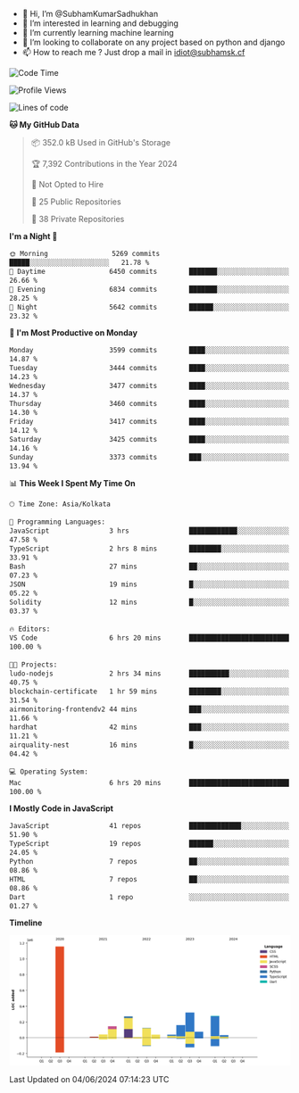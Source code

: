 - 👋 Hi, I’m @SubhamKumarSadhukhan
- 👀 I’m interested in learning and debugging
- 🌱 I’m currently learning machine learning
- 💞️ I’m looking to collaborate on any project based on python and django
- 📫 How to reach me ?
      Just drop a mail in idiot@subhamsk.cf

<!---
SubhamKumarSadhukhan/SubhamKumarSadhukhan is a ✨ special ✨ repository because its `README.md` (this file) appears on your GitHub profile.
You can click the Preview link to take a look at your changes.
--->


<!--START_SECTION:waka-->
![Code Time](http://img.shields.io/badge/Code%20Time-2%2C217%20hrs%2029%20mins-blue)

![Profile Views](http://img.shields.io/badge/Profile%20Views-0-blue)

![Lines of code](https://img.shields.io/badge/From%20Hello%20World%20I%27ve%20Written-2.7%20million%20lines%20of%20code-blue)

**🐱 My GitHub Data** 

> 📦 352.0 kB Used in GitHub's Storage 
 > 
> 🏆 7,392 Contributions in the Year 2024
 > 
> 🚫 Not Opted to Hire
 > 
> 📜 25 Public Repositories 
 > 
> 🔑 38 Private Repositories 
 > 
**I'm a Night 🦉** 

```text
🌞 Morning                5269 commits        █████░░░░░░░░░░░░░░░░░░░░   21.78 % 
🌆 Daytime                6450 commits        ███████░░░░░░░░░░░░░░░░░░   26.66 % 
🌃 Evening                6834 commits        ███████░░░░░░░░░░░░░░░░░░   28.25 % 
🌙 Night                  5642 commits        ██████░░░░░░░░░░░░░░░░░░░   23.32 % 
```
📅 **I'm Most Productive on Monday** 

```text
Monday                   3599 commits        ████░░░░░░░░░░░░░░░░░░░░░   14.87 % 
Tuesday                  3444 commits        ████░░░░░░░░░░░░░░░░░░░░░   14.23 % 
Wednesday                3477 commits        ████░░░░░░░░░░░░░░░░░░░░░   14.37 % 
Thursday                 3460 commits        ████░░░░░░░░░░░░░░░░░░░░░   14.30 % 
Friday                   3417 commits        ████░░░░░░░░░░░░░░░░░░░░░   14.12 % 
Saturday                 3425 commits        ████░░░░░░░░░░░░░░░░░░░░░   14.16 % 
Sunday                   3373 commits        ███░░░░░░░░░░░░░░░░░░░░░░   13.94 % 
```


📊 **This Week I Spent My Time On** 

```text
🕑︎ Time Zone: Asia/Kolkata

💬 Programming Languages: 
JavaScript               3 hrs               ████████████░░░░░░░░░░░░░   47.58 % 
TypeScript               2 hrs 8 mins        ████████░░░░░░░░░░░░░░░░░   33.91 % 
Bash                     27 mins             ██░░░░░░░░░░░░░░░░░░░░░░░   07.23 % 
JSON                     19 mins             █░░░░░░░░░░░░░░░░░░░░░░░░   05.22 % 
Solidity                 12 mins             █░░░░░░░░░░░░░░░░░░░░░░░░   03.37 % 

🔥 Editors: 
VS Code                  6 hrs 20 mins       █████████████████████████   100.00 % 

🐱‍💻 Projects: 
ludo-nodejs              2 hrs 34 mins       ██████████░░░░░░░░░░░░░░░   40.75 % 
blockchain-certificate   1 hr 59 mins        ████████░░░░░░░░░░░░░░░░░   31.54 % 
airmonitoring-frontendv2 44 mins             ███░░░░░░░░░░░░░░░░░░░░░░   11.66 % 
hardhat                  42 mins             ███░░░░░░░░░░░░░░░░░░░░░░   11.21 % 
airquality-nest          16 mins             █░░░░░░░░░░░░░░░░░░░░░░░░   04.42 % 

💻 Operating System: 
Mac                      6 hrs 20 mins       █████████████████████████   100.00 % 
```

**I Mostly Code in JavaScript** 

```text
JavaScript               41 repos            █████████████░░░░░░░░░░░░   51.90 % 
TypeScript               19 repos            ██████░░░░░░░░░░░░░░░░░░░   24.05 % 
Python                   7 repos             ██░░░░░░░░░░░░░░░░░░░░░░░   08.86 % 
HTML                     7 repos             ██░░░░░░░░░░░░░░░░░░░░░░░   08.86 % 
Dart                     1 repo              ░░░░░░░░░░░░░░░░░░░░░░░░░   01.27 % 
```



**Timeline**

![Lines of Code chart](https://raw.githubusercontent.com/SubhamKumarSadhukhan/SubhamKumarSadhukhan/main/assets/bar_graph.png)


 Last Updated on 04/06/2024 07:14:23 UTC
<!--END_SECTION:waka-->
